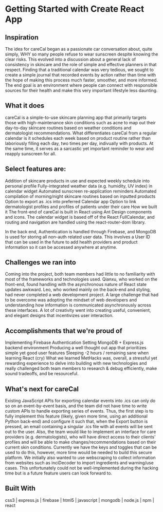 # Getting Started with Create React App

## Inspiration
The idea for careCal began as a passionate car conversation about, quite simply, WHY so many people refuse to wear sunscreen despite knowing the clear risks. This evolved into a discussion about a general lack of consistency in skincare and the role of simple and effective planners in that respect. Finding that a traditional calendar was very tedious, we sought to create a simple journal that recorded events by action rather than time with the hope of making this process much faster, smoother, and more informed. The end goal is an environment where people can connect with responsible sources for their health and make this very important lifestyle less daunting.

## What it does
careCal is a simple-to-use skincare planning app that primarily targets those with high-maintenance skin conditions such as acne to map out their day-to-day skincare routines based on weather conditions and dermatologist recommendations. What differentiates careCal from a regular calendar is it schedules each week based on product routine rather than laboriously filling each day, two times per day, indivually with products. At the same time, it serves as a sarcastic yet important reminder to wear and reapply sunscreen for all.

## Select features are:

Addition of skincare products in use and expected weekly schedule into personal profile
Fully-integrated weather data (e.g. humidity, UV index) in calendar widget
Automated sunscreen re-application reminders
Automated compilation of morning/night skincare routines based on inputted products
Option to export as .ics into preferred Calendar app
Option to link dermatologist profiles and profiles of patients under their care
How we built it
The front-end of careCal is built in React using Ant Design components and icons. The calendar widget is based off of the React FullCalendar, and routing and navigation are handled using the react-router-dom library.

In the back end, Authentication is handled through Firebase, and MongoDB is used for storing all non-auth related user data. This involves a User ID that can be used in the future to add health providers and product information so it can be accessed anywhere at anytime.

## Challenges we ran into
Coming into the project, both team members had little to no familiarity with most of the frameworks and technologies used. Qianxu, who worked on the front-end, found handling with the asynchronous nature of React state updates awkward. Leo, who worked mainly on the back-end and styling, had never completed a web development project. A large challenge that had to be overcome was adopting the mindset of web developers and understanding how information is communicated asynchronously across these interfaces. A lot of creativity went into creating useful, convenient, and elegant designs that incentivizes user interaction.

## Accomplishments that we're proud of
Implementing Firebase Authentication
Setting MongoDB + Express.js backend environment
Producing a well thought out app that prioritizes simple yet good user features
Sleeping -2 hours / remaining sane when learning React (cry)
What we learned
MetHacks was, overall, a stressful yet rewarding experience to delve into building with new technologies and really challenged both team members to research & debug efficiently, make sound tradeoffs, and be resourceful.

## What's next for careCal
Existing JavaScript APIs for exporting calendar events into .ics can only do so on an event-by-event basis, and the team did not have time to write custom APIs to handle exporting series of events. Thus, the first step is to fully implement this feature (likely, given more time, using an additional Python back-end) and configure it such that, when the Export button is pressed, an email containing a singular .ics file with all events will be sent out to the user. Also, the team would like to implement an interface for care providers (e.g. dermatologists), who will have direct access to their clients' profiles and will be able to make changes/recommendations based on their current skin conditions. Currently we have the keys and toggles that can be used to do this, however, more time would be needed to build this secure platform. We initially also wanted to use webscraping to collect information from websites such as inciDecoder to import ingredients and warning/use cases. This unfortunately could not be well-implemented during the hacking time but is a future feature users can look forward to.

## Built With
css3 | express.js | firebase | html5 | javascript | mongodb | node.js | npm | react
